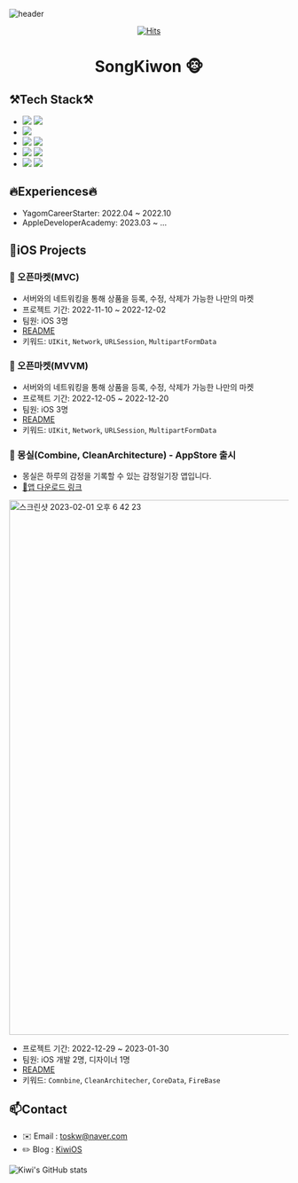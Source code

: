 ![header](https://capsule-render.vercel.app/api?type=transparent&color=auto&height=300&section=header&text=HOLA!%20TODOS!&fontSize=90&fontColor=a6b7c6)
<div align="center">
                                              
[![Hits](https://hits.seeyoufarm.com/api/count/incr/badge.svg?url=https%3A%2F%2Fgithub.com%2Fgjbae1212%2Fhit-counter)](https://hits.seeyoufarm.com)                    

# SongKiwon 🐵

</div>

## ⚒️Tech Stack⚒️

- <img src="https://img.shields.io/badge/iOS(UIKit)-black?style=flat&logo=Apple&logoColor=ffffff"/> <img src="https://img.shields.io/badge/Swift-orange?style=flat&logo=Swift&logoColor=ffffff"/>
- <img src="https://img.shields.io/badge/Combine-orange?style=flat&logo=Swift&logoColor=ffffff"/>
- <img src="https://img.shields.io/badge/Firebase-yellow?style=flat&logo=FireBase&logoColor=0c2a31"/> <img src="https://img.shields.io/badge/CoreData-orange?style=flat&logo=Swift&logoColor=ffffff"/>
- <img src="https://img.shields.io/badge/SPM-orange?style=flat&logo=Swift&logoColor=ffffff"/> <img src="https://img.shields.io/badge/CocoaPods-EE3322?style=flat&logo=CocoaPods&logoColor=ffffff"/>
- <img src="https://img.shields.io/badge/Git-F05032?style=flat&logo=Git&logoColor=ffffff"/> <img src="https://img.shields.io/badge/GitHub-black?style=flat&logo=GitHub&logoColor=ffffff"/>

## 🔥Experiences🔥

- YagomCareerStarter: 2022.04 ~ 2022.10
- AppleDeveloperAcademy: 2023.03 ~ ...

## 🍎iOS Projects

### 🏪 오픈마켓(MVC)

- 서버와의 네트워킹을 통해 상품을 등록, 수정, 삭제가 가능한 나만의 마켓
- 프로젝트 기간: 2022-11-10 ~ 2022-12-02
- 팀원: iOS 3명
- [README](https://github.com/kiwi1023/ios-open-market-refact/tree/STEP-1.1)
- 키워드: `UIKit`, `Network`, `URLSession`, `MultipartFormData`

### 🏪 오픈마켓(MVVM)

- 서버와의 네트워킹을 통해 상품을 등록, 수정, 삭제가 가능한 나만의 마켓
- 프로젝트 기간: 2022-12-05 ~ 2022-12-20
- 팀원: iOS 3명
- [README](https://github.com/kiwi1023/ios-open-market-refact/tree/STEP-2.1)
- 키워드: `UIKit`, `Network`, `URLSession`, `MultipartFormData`

### 📒 몽실(Combine, CleanArchitecture) - AppStore 출시
- 몽실은 하루의 감정을 기록할 수 있는 감정일기장 앱입니다.
- [🔗앱 다운로드 링크](https://apps.apple.com/app/1666528737)

<img width="965" alt="스크린샷 2023-02-01 오후 6 42 23" src="https://user-images.githubusercontent.com/101521502/216007517-98c5f842-34fc-4cd5-8f68-ec004cd5d1ed.png">

- 프로젝트 기간: 2022-12-29 ~ 2023-01-30
- 팀원: iOS 개발 2명, 디자이너 1명
- [README](https://github.com/kiwi1023/iOS-Mongsil#-mongsil)
- 키워드: `Comnbine`, `CleanArchitecher`, `CoreData`, `FireBase`

## 📫Contact
- ✉️ Email : toskw@naver.com
- ✏️ Blog : [KiwiOS](https://kiwi-ios1023.tistory.com/)

![Kiwi's GitHub stats](https://github-readme-stats.vercel.app/api?username=kiwi1023&show_icons=true&theme=dracula)
